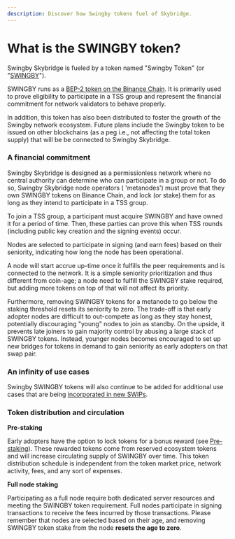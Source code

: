 ```yaml
---
description: Discover how Swingby tokens fuel of Skybridge.
---
```


# What is the SWINGBY token?

Swingby Skybridge is fueled by a token named "Swingby Token" \(or "[SWINGBY](https://www.coingecko.com/en/coins/swingby)"\). 

SWINGBY runs as a [BEP-2 token on the Binance Chain](https://explorer.binance.org/asset/SWINGBY-888). It is primarily used to prove eligibility to participate in a TSS group and represent the financial commitment for network validators to behave properly. 

In addition, this token has also been distributed to foster the growth of the Swingby network ecosystem. Future plans include the Swingby token to be issued on other blockchains \(as a peg i.e., not affecting the total token supply\) that will be be connected to Swingby Skybridge.

### **A financial commitment** 

Swingby Skybridge is designed as a permissionless network where no central authority can determine who can participate in a group or not. To do so, Swingby Skybridge node operators \( 'metanodes'\) must prove that they own SWINGBY tokens on Binance Chain, and lock \(or stake\) them for as long as they intend to participate in a TSS group. 

To join a TSS group, a participant must acquire SWINGBY and have owned it for a period of time. Then, these parties can prove this when TSS rounds \(including public key creation and the signing events\) occur.

Nodes are selected to participate in signing \(and earn fees\) based on their seniority, indicating how long the node has been operational. 

A node will start accrue up-time once it fulfills the peer requirements and is connected to the network. It is a simple seniority prioritization and thus different from coin-age; a node need to fulfill the SWINGBY stake required, but adding more tokens on top of that will not affect its priority. 

Furthermore, removing SWINGBY tokens for a metanode to go below the staking threshold resets its seniority to zero. The trade-off is that early adopter nodes are difficult to out-compete as long as they stay honest, potentially discouraging "young" nodes to join as standby. On the upside, it prevents late joiners to gain majority control by abusing a large stack of SWINGBY tokens. Instead, younger nodes becomes encouraged to set up new bridges for tokens in demand to gain seniority as early adopters on that swap pair.

### **An infinity of use cases**

Swingby SWINGBY tokens will also continue to be added for additional use cases that are being [incorporated in new SWIPs](https://github.com/SwingbyProtocol/swips).

### Token distribution **and circulation**

**Pre-staking**

Early adopters have the option to lock tokens for a bonus reward \(see [Pre-staking](getting-start/how-to-stake/pre-staking.md)\). These rewarded tokens come from reserved ecosystem tokens and will increase circulating supply of SWINGBY over time. This token distribution schedule is independent from the token market price, network activity, fees, and any sort of expenses.

**Full node staking**

Participating as a full node require both dedicated server resources and meeting the SWINGBY token requirement. Full nodes participate in signing transactions to receive the fees incurred by those transactions. Please remember that nodes are selected based on their age, and removing SWINGBY token stake from the node **resets the age to zero**.

